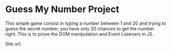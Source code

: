 # Guess My Number Project

This simple game consist in typing a number between 1 and 20 and trying to guess the secret number, you have only 20 chances to get the number right. This is to prove the DOM manipulation and Event Listeners in JS.

Site url:
